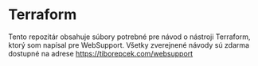 # Terraform
Tento repozitár obsahuje súbory potrebné pre návod o nástroji Terraform, ktorý som napísal pre WebSupport. Všetky zverejnené návody sú zdarma dostupné na adrese https://tiborepcek.com/websupport
